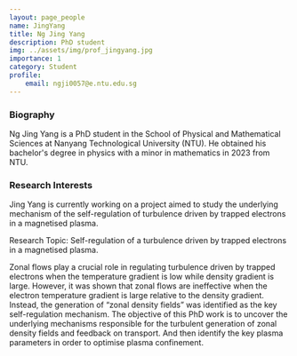 ```yaml
---
layout: page_people
name: JingYang
title: Ng Jing Yang
description: PhD student
img: ../assets/img/prof_jingyang.jpg
importance: 1
category: Student
profile:
    email: ngji0057@e.ntu.edu.sg
---
```


### Biography
Ng Jing Yang is a PhD student in the School of Physical and Mathematical Sciences at Nanyang Technological University (NTU). He obtained his bachelor's degree in physics with a minor in mathematics in 2023 from NTU.

### Research Interests
Jing Yang is currently working on a project aimed to study the underlying mechanism of the self-regulation of turbulence driven by trapped electrons in a magnetised plasma.

Research Topic: Self-regulation of a turbulence driven by trapped electrons in a magnetised plasma.

Zonal flows play a crucial role in regulating turbulence driven by trapped electrons when the temperature gradient is low while density gradient is large. However, it was shown that zonal flows are ineffective when the electron temperature gradient is large relative to the density gradient. Instead, the generation of “zonal density fields” was identified as the key self-regulation mechanism. The objective of this PhD work is to uncover the underlying mechanisms responsible for the turbulent generation of zonal density fields and feedback on transport. And then identify the key plasma parameters in order to optimise plasma confinement. 

